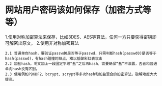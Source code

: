 # 网站用户密码该如何保存（加密方式等等）

1.使用对称加密算法来保存，比如3DES、AES等算法，任何一方只要获得密钥即可解密出原文。
2.使用非对称加密算法

    2.1 普通单向hash，要验证passwd0是否等于passwd，只需判断hash(passwd0)是否等于hash(passwd)，有hash碰撞的缺点，难以抵御彩虹表攻击
    2.2 加盐hash，明文加上一段固定字段“盐”之后再hash，需要确保“盐”不泄露，否者和普通单向hash没有区别。
    2.3 使用例如PBKDF2、bcrypt、scrypt等多次hash和加盐混合的加密算法，破解难度大大提高。
